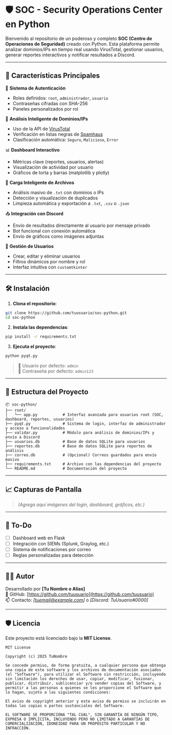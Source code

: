 # 🛡️ SOC - Security Operations Center en Python

Bienvenido al repositorio de un poderoso y completo **SOC (Centro de Operaciones de Seguridad)** creado con Python. Esta plataforma permite analizar dominios/IPs en tiempo real usando VirusTotal, gestionar usuarios, generar reportes interactivos y notificar resultados a Discord.

---

## 🚀 Características Principales

🔐 **Sistema de Autenticación**
- Roles definidos: `root`, `administrador`, `usuario`
- Contraseñas cifradas con SHA-256
- Paneles personalizados por rol

🧠 **Análisis Inteligente de Dominios/IPs**
- Uso de la API de [VirusTotal](https://www.virustotal.com/)
- Verificación en listas negras de [Spamhaus](https://www.spamhaus.org/)
- Clasificación automática: `Seguro`, `Malicioso`, `Error`

📊 **Dashboard Interactivo**
- Métricas clave (reportes, usuarios, alertas)
- Visualización de actividad por usuario
- Gráficos de torta y barras (matplotlib y plotly)

📁 **Carga Inteligente de Archivos**
- Análisis masivo de `.txt` con dominios o IPs
- Detección y visualización de duplicados
- Limpieza automática y exportación a `.txt`, `.csv` o `.json`

📤 **Integración con Discord**
- Envío de resultados directamente al usuario por mensaje privado
- Bot funcional con conexión automática
- Envío de gráficos como imágenes adjuntas

👥 **Gestión de Usuarios**
- Crear, editar y eliminar usuarios
- Filtros dinámicos por nombre y rol
- Interfaz intuitiva con `customtkinter`

---

## 🛠️ Instalación

1. **Clona el repositorio**:
```bash
git clone https://github.com/tuusuario/soc-python.git
cd soc-python
```

2. **Instala las dependencias**:
```bash
pip install -r requirements.txt
```

3. **Ejecuta el proyecto**:
```bash
python pyqt.py
```

> 🧪 Usuario por defecto: `admin`  
> 🔑 Contraseña por defecto: `admin123`

---

## 📂 Estructura del Proyecto

```
📦 soc-python/
├── root/
│   └── app.py           # Interfaz avanzada para usuarios root (SOC, dashboard, reportes, usuarios)
├── pyqt.py              # Sistema de login, interfaz de administrador y acceso a funcionalidades
├── validar.py           # Módulo para análisis de dominios/IPs y envío a Discord
├── usuarios.db          # Base de datos SQLite para usuarios
├── reportes.db          # Base de datos SQLite para reportes de análisis
├── correo.db            # (Opcional) Correos guardados para envío masivo
├── requirements.txt     # Archivo con las dependencias del proyecto
└── README.md            # Documentación del proyecto
```

---

## 📈 Capturas de Pantalla

> *(Agrega aquí imágenes del login, dashboard, gráficos, etc.)*

---

## 🎯 To-Do

- [ ] Dashboard web en Flask
- [ ] Integración con SIEMs (Splunk, Graylog, etc.)
- [ ] Sistema de notificaciones por correo
- [ ] Reglas personalizadas para detección

---

## 👨‍💻 Autor

Desarrollado por **[Tu Nombre o Alias]**  
🔗 GitHub: [https://github.com/tuusuario](https://github.com/tuusuario)  
📫 Contacto: *[tuemail@example.com]* o *[Discord: TuUsuario#0000]*

---

## 🛡️ Licencia

Este proyecto está licenciado bajo la **MIT License**.

```
MIT License

Copyright (c) 2025 TuNombre

Se concede permiso, de forma gratuita, a cualquier persona que obtenga una copia de este software y los archivos de documentación asociados (el "Software"), para utilizar el Software sin restricción, incluyendo sin limitación los derechos de usar, copiar, modificar, fusionar, publicar, distribuir, sublicenciar y/o vender copias del Software, y permitir a las personas a quienes se les proporcione el Software que lo hagan, sujeto a las siguientes condiciones:

El aviso de copyright anterior y este aviso de permiso se incluirán en todas las copias o partes sustanciales del Software.

EL SOFTWARE SE PROPORCIONA "TAL CUAL", SIN GARANTÍA DE NINGÚN TIPO, EXPRESA O IMPLÍCITA, INCLUYENDO PERO NO LIMITADO A GARANTÍAS DE COMERCIALIZACIÓN, IDONEIDAD PARA UN PROPÓSITO PARTICULAR Y NO INFRACCIÓN.
```
